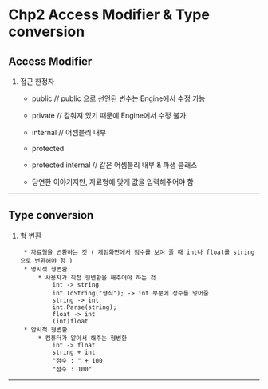 ﻿# Chp2 Access Modifier & Type conversion 

## Access Modifier

1. 접근 한정자
		
	* public // public 으로 선언된 변수는 Engine에서 수정 가능
	* private // 감춰져 있기 때문에 Engine에서 수정 불가
	* internal // 어셈블리 내부 
	* protected 
	* protected internal // 같은 어셈블리 내부 & 파생 클래스
	
	* 당연한 이야기지만, 자료형에 맞게 값을 입력해주어야 함

<hr/>

## Type conversion

1. 형 변환
		
		* 자료형을 변환하는 것 ( 게임화면에서 점수를 보여 줄 때 int나 float를 string으로 변환해야 함 )
		* 명시적 형변환
			* 사용자가 직접 형변환을 해주어야 하는 것
				int -> string
				int.ToString("형식"); -> int 부분에 정수를 넣어줌
				string -> int
				int.Parse(string);
				float -> int
				(int)float
		* 암시적 형변환
			* 컴퓨터가 알아서 해주는 형변환
				int -> float
				string + int
				"점수 : " + 100
				"점수 : 100"

<hr/>
 
	
